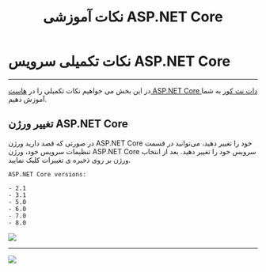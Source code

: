 ﻿---
title: "نکات آموزشی ASP.NET Core"
sidebar_label: "نکات تکمیلی"
description: "در این بخش می خواهیم نکات تکمیلی را در هاست ASP.NET Core دات نت کور به شما آموزش دهیم."
---
# نکات تکمیلی سرویس ASP.NET Core
---

در این بخش می خواهیم نکات تکمیلی را در [هاست ASP.NET Core دات نت کور](https://chabokan.net/cloud-hosting/aspnet-core/) به شما آموزش دهیم.

## تغییر ورژن ASP.NET Core

در صورتی که قصد دارید ورژن ASP.NET Core خود را تغییر دهید، می‌توانید در قسمت تنظیمات سرویس خود، ورژن ASP.NET Core سرویس خود را تغییر دهید. بعد از انتخاب ورژن بر روی ذخیره ی تغییرات کلیک نمایید.

```text
ASP.NET Core versions:

- 2.1
- 3.1
- 5.0
- 6.0
- 7.0
- 8.0
```

![](https://s1.chabokan.net/docs/images/asp.net-core-version.png)

---
<a href="https://hub.chabokan.net/fa/services/create/dotnetcore" ><img src="https://s1.chabokan.net/docs/images/asp.net-banner.png" /></a>
